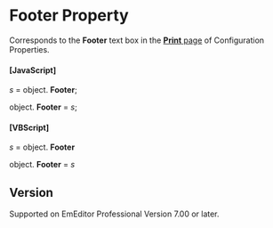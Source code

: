 # Footer Property

Corresponds to the **Footer** text box in the [**Print** page](../../dlg/properties/print/index) of Configuration Properties.

#### \[JavaScript\]

_s_ = object. **Footer**;

object. **Footer** = _s_;

#### \[VBScript\]

_s_ = object. **Footer**

object. **Footer** = _s_

## Version

Supported on EmEditor Professional Version 7.00 or later.